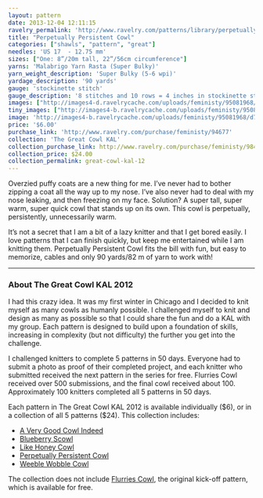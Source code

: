 ```yaml
---
layout: pattern
date: 2013-12-04 12:11:15
ravelry_permalink: 'http://www.ravelry.com/patterns/library/perpetually-persistent-cowl'
title: "Perpetually Persistent Cowl"
categories: ["shawls", "pattern", "great"]
needles: 'US 17  - 12.75 mm'
sizes: ["One: 8”/20m tall, 22”/56cm circumference"]
yarns: 'Malabrigo Yarn Rasta (Super Bulky)'
yarn_weight_description: 'Super Bulky (5-6 wpi)'
yardage_description: '90 yards'
gauge: 'stockinette stitch'
gauge_description: '8 stitches and 10 rows = 4 inches in stockinette stitch'
images: ["http://images4-d.ravelrycache.com/uploads/feministy/95081968/d7c3693_medium.jpg", "http://images4-d.ravelrycache.com/uploads/feministy/95081995/d7c3716_medium.jpg", "http://images4.ravelrycache.com/uploads/feministy/95082024/d7c3677_medium.jpg"]
tiny_images: ["http://images4-b.ravelrycache.com/uploads/feministy/95081968/d7c3693_square.jpg", "http://images4-b.ravelrycache.com/uploads/feministy/95081995/d7c3716_square.jpg", "http://images4-b.ravelrycache.com/uploads/feministy/95082024/d7c3677_square.jpg"]
image: 'http://images4-b.ravelrycache.com/uploads/feministy/95081968/d7c3693_square.jpg'
price: '$6.00'
purchase_link: 'http://www.ravelry.com/purchase/feministy/94677'
collection: 'The Great Cowl KAL'
collection_purchase_link: http://www.ravelry.com/purchase/feministy/98461 
collection_price: $24.00 
collection_permalink: great-cowl-kal-12 
---
```

<p>Overzied puffy coats are a new thing for me. I’ve never had to bother zipping a coat all the way up to my nose. I’ve also never had to deal with my nose leaking, and then freezing on my face. Solution? A super tall, super warm, super quick cowl that stands up on its own. This cowl is perpetually, persistently, unnecessarily warm.</p>

<p>It&#8217;s not a secret that I am a bit of a lazy knitter and that I get bored easily. I love patterns that I can finish quickly, but keep me entertained while I am knitting them. Perpetually Persistent Cowl fits the bill with fun, but easy to memorize, cables and only 90 yards/82 m of yarn to work with!</p>
<hr />
<h3 id='about_the_great_cowl_kal_2012'>About The Great Cowl KAL 2012</h3>

<p>I had this crazy idea. It was my first winter in Chicago and I decided to knit myself as many cowls as humanly possible. I challenged myself to knit and design as many as possible so that I could share the fun and do a KAL with my group. Each pattern is designed to build upon a foundation of skills, increasing in complexity (but not difficulty) the further you get into the challenge.</p>

<p>I challenged knitters to complete 5 patterns in 50 days. Everyone had to submit a photo as proof of their completed project, and each knitter who submitted received the next pattern in the series for free. Flurries Cowl received over 500 submissions, and the final cowl received about 100. Approximately 100 knitters completed all 5 patterns in 50 days.</p>

<p>Each pattern in The Great Cowl KAL 2012 is available individually ($6), or in a collection of all 5 patterns ($24). This collection includes:</p>

<ul>
<li><a href='http://www.ravelry.com/patterns/library/a-very-good-cowl-indeed'>A Very Good Cowl Indeed</a></li>

<li><a href='http://www.ravelry.com/patterns/library/blueberry-scowl'>Blueberry Scowl</a></li>

<li><a href='http://www.ravelry.com/patterns/library/like-honey-cowl'>Like Honey Cowl</a></li>

<li><a href='http://www.ravelry.com/patterns/library/perpetually-persistent-cowl'>Perpetually Persistent Cowl</a></li>

<li><a href='http://www.ravelry.com/patterns/library/weeble-wobble-cowl'>Weeble Wobble Cowl</a></li>
</ul>

<p>The collection does not include <a href='http://www.ravelry.com/patterns/library/flurries-cowl'>Flurries Cowl</a>, the original kick-off pattern, which is available for free.</p>